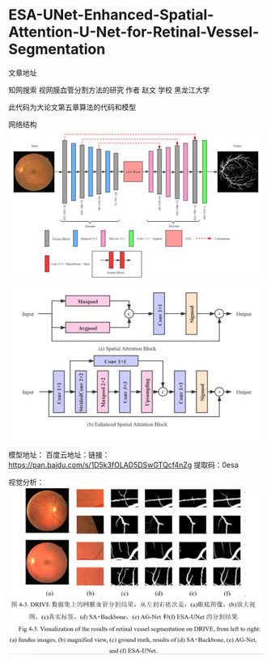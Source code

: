 # ESA-UNet-Enhanced-Spatial-Attention-U-Net-for-Retinal-Vessel-Segmentation

文章地址

知网搜索 视网膜血管分割方法的研究 作者 赵文 学校 黑龙江大学

此代码为大论文第五章算法的代码和模型

网络结构
![](./seg1.png)
![](./seg2.png)

模型地址：
  百度云地址：链接：https://pan.baidu.com/s/1D5k3fOLAD5DSwGTQcf4nZg 
  提取码：0esa 


视觉分析：
![](./seg3.jpg)




